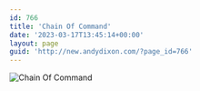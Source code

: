 ```yaml
---
id: 766
title: 'Chain Of Command'
date: '2023-03-17T13:45:14+00:00'
layout: page
guid: 'http://new.andydixon.com/?page_id=766'
---
```


![Chain Of Command](https://i0.wp.com/assets.g8x2.ldn.idrivee2-23.com/posters/Chain%20Of%20Command%2001.jpg?w=1200&ssl=1 "Chain Of Command")
